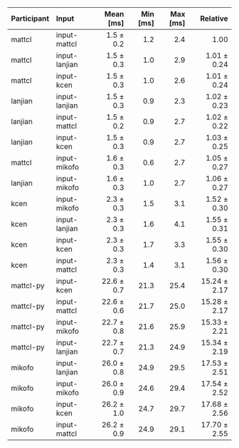 | Participant | Input | Mean [ms] | Min [ms] | Max [ms] | Relative |
|:---|:---|---:|---:|---:|---:|
| mattcl | input-mattcl | 1.5 ± 0.2 | 1.2 | 2.4 | 1.00 |
| mattcl | input-lanjian | 1.5 ± 0.3 | 1.0 | 2.9 | 1.01 ± 0.24 |
| mattcl | input-kcen | 1.5 ± 0.3 | 1.0 | 2.6 | 1.01 ± 0.24 |
| lanjian | input-lanjian | 1.5 ± 0.3 | 0.9 | 2.3 | 1.02 ± 0.23 |
| lanjian | input-mattcl | 1.5 ± 0.2 | 0.9 | 2.7 | 1.02 ± 0.22 |
| lanjian | input-kcen | 1.5 ± 0.3 | 0.9 | 2.7 | 1.03 ± 0.25 |
| mattcl | input-mikofo | 1.6 ± 0.3 | 0.6 | 2.7 | 1.05 ± 0.27 |
| lanjian | input-mikofo | 1.6 ± 0.3 | 1.0 | 2.7 | 1.06 ± 0.27 |
| kcen | input-mikofo | 2.3 ± 0.3 | 1.5 | 3.1 | 1.52 ± 0.30 |
| kcen | input-lanjian | 2.3 ± 0.3 | 1.6 | 4.1 | 1.55 ± 0.31 |
| kcen | input-kcen | 2.3 ± 0.3 | 1.7 | 3.3 | 1.55 ± 0.30 |
| kcen | input-mattcl | 2.3 ± 0.3 | 1.4 | 3.1 | 1.56 ± 0.30 |
| mattcl-py | input-kcen | 22.6 ± 0.7 | 21.3 | 25.4 | 15.24 ± 2.17 |
| mattcl-py | input-mattcl | 22.6 ± 0.6 | 21.7 | 25.0 | 15.28 ± 2.17 |
| mattcl-py | input-mikofo | 22.7 ± 0.8 | 21.6 | 25.9 | 15.33 ± 2.21 |
| mattcl-py | input-lanjian | 22.7 ± 0.7 | 21.3 | 24.9 | 15.34 ± 2.19 |
| mikofo | input-lanjian | 26.0 ± 0.8 | 24.9 | 29.5 | 17.53 ± 2.51 |
| mikofo | input-mikofo | 26.0 ± 0.9 | 24.6 | 29.4 | 17.54 ± 2.52 |
| mikofo | input-kcen | 26.2 ± 1.0 | 24.7 | 29.7 | 17.68 ± 2.56 |
| mikofo | input-mattcl | 26.2 ± 0.9 | 24.9 | 29.1 | 17.70 ± 2.55 |
